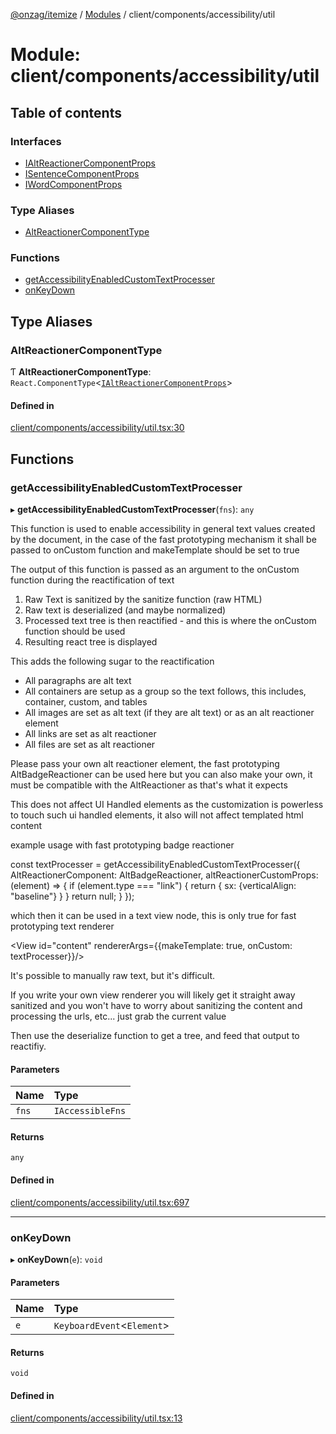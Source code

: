 [@onzag/itemize](../README.md) / [Modules](../modules.md) / client/components/accessibility/util

# Module: client/components/accessibility/util

## Table of contents

### Interfaces

- [IAltReactionerComponentProps](../interfaces/client_components_accessibility_util.IAltReactionerComponentProps.md)
- [ISentenceComponentProps](../interfaces/client_components_accessibility_util.ISentenceComponentProps.md)
- [IWordComponentProps](../interfaces/client_components_accessibility_util.IWordComponentProps.md)

### Type Aliases

- [AltReactionerComponentType](client_components_accessibility_util.md#altreactionercomponenttype)

### Functions

- [getAccessibilityEnabledCustomTextProcesser](client_components_accessibility_util.md#getaccessibilityenabledcustomtextprocesser)
- [onKeyDown](client_components_accessibility_util.md#onkeydown)

## Type Aliases

### AltReactionerComponentType

Ƭ **AltReactionerComponentType**: `React.ComponentType`\<[`IAltReactionerComponentProps`](../interfaces/client_components_accessibility_util.IAltReactionerComponentProps.md)\>

#### Defined in

[client/components/accessibility/util.tsx:30](https://github.com/onzag/itemize/blob/73e0c39e/client/components/accessibility/util.tsx#L30)

## Functions

### getAccessibilityEnabledCustomTextProcesser

▸ **getAccessibilityEnabledCustomTextProcesser**(`fns`): `any`

This function is used to enable accessibility in general text values created
by the document, in the case of the fast prototyping mechanism it shall be passed to
onCustom function and makeTemplate should be set to true

The output of this function is passed as an argument to the onCustom function
during the reactification of text

1. Raw Text is sanitized by the sanitize function (raw HTML)
2. Raw text is deserialized (and maybe normalized)
3. Processed text tree is then reactified - and this is where the onCustom function should be used
4. Resulting react tree is displayed

This adds the following sugar to the reactification
- All paragraphs are alt text
- All containers are setup as a group so the text follows, this includes, container, custom, and tables
- All images are set as alt text (if they are alt text) or as an alt reactioner element
- All links are set as alt reactioner
- All files are set as alt reactioner

Please pass your own alt reactioner element, the fast prototyping AltBadgeReactioner can be used here
but you can also make your own, it must be compatible with the AltReactioner as that's what it expects

This does not affect UI Handled elements as the customization is powerless to touch such ui
handled elements, it also will not affect templated html content

example usage with fast prototyping badge reactioner

const textProcesser = getAccessibilityEnabledCustomTextProcesser({
  AltReactionerComponent: AltBadgeReactioner,
  altReactionerCustomProps: (element) => {
    if (element.type === "link") {
      return {
        sx: {verticalAlign: "baseline"}
      }
    }
    return null;
  }
});

which then it can be used in a text view node, this is only true for fast prototyping
text renderer

<View id="content" rendererArgs={{makeTemplate: true, onCustom: textProcesser}}/>

It's possible to manually raw text, but it's difficult.

If you write your own view renderer you will likely get it straight away sanitized and you
won't have to worry about sanitizing the content and processing the urls, etc... just grab
the current value

Then use the deserialize function to get a tree, and feed that output to reactifiy.

#### Parameters

| Name | Type |
| :------ | :------ |
| `fns` | `IAccessibleFns` |

#### Returns

`any`

#### Defined in

[client/components/accessibility/util.tsx:697](https://github.com/onzag/itemize/blob/73e0c39e/client/components/accessibility/util.tsx#L697)

___

### onKeyDown

▸ **onKeyDown**(`e`): `void`

#### Parameters

| Name | Type |
| :------ | :------ |
| `e` | `KeyboardEvent`\<`Element`\> |

#### Returns

`void`

#### Defined in

[client/components/accessibility/util.tsx:13](https://github.com/onzag/itemize/blob/73e0c39e/client/components/accessibility/util.tsx#L13)
